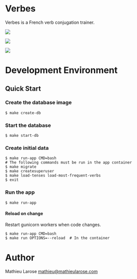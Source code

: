 # Verbes

Verbes is a French verb conjugation trainer.

![](img/preparions.png)

![](img/preparions-feedback.png)

![](img/results.png)


# Development Environment

## Quick Start

### Create the database image

```
$ make create-db
```

### Start the database

```
$ make start-db
```

### Create initial data

```
$ make run-app CMD=bash
# The following commands must be run in the app container
$ make migrate
$ make createsuperuser
$ make load-tenses load-most-frequent-verbs
$ exit
```

### Run the app

```
$ make run-app
```

#### Reload on change

Restart gunicorn workers when code changes.

```
$ make run-app CMD=bash
$ make run OPTIONS=--reload  # In the container
```

# Author

Mathieu Larose <mathieu@mathieularose.com>
